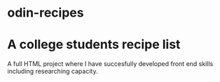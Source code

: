 # odin-recipes

# A college students recipe list

A full HTML project where I have succesfully developed front end skills including researching capacity.